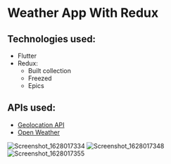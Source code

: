 # Weather App With Redux

## Technologies used:

- Flutter
- Redux:
    - Built collection
    - Freezed
    - Epics

## APIs used:

- [Geolocation API](https://ip-api.com/docs/api:json)
- [Open Weather](https://openweathermap.org/api/one-call-api)

![Screenshot_1628017334](https://user-images.githubusercontent.com/33762909/128072367-ab9500bd-374e-42ab-8cdb-f4b306442d7c.png)
![Screenshot_1628017348](https://user-images.githubusercontent.com/33762909/128072379-2c645475-1867-4c76-8332-3bdf2b1bc453.png)
![Screenshot_1628017355](https://user-images.githubusercontent.com/33762909/128072392-7a3b059c-99d0-4e2a-8724-a0ab843a0d42.png)
